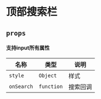 # 顶部搜索栏

## `props`
#### 支持input所有属性

| 名称		| 类型		| 说明					|
| ---		| ---		| ---					|
| `style`	| `Object`	| 样式	|
| `onSearch`	| `function`	| 搜索回调	|